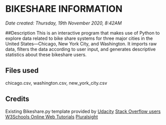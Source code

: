# BIKESHARE INFORMATION
*Date created: Thursday, 19th November 2020, 8:42AM*

##Description
This is an interactive program that makes use of Python to explore data related to bike share systems for three major cities in the United States—Chicago, New York City, and Washington. It imports raw data, filters the data according to user input, and generates descriptive statistics about these bikeshare users.

## Files used
chicago.csv, washington.csv, new_york_city.csv

## Credits
Existing Bikeshare.py template provided by [Udacity](https://www.udacity.com)
[Stack Overflow users](https://stackoverflow.com)
[W3Schools Online Web Tutorials](https://www.w3schools.com)
[Pluralsight](https://www.pluralsight.com)
